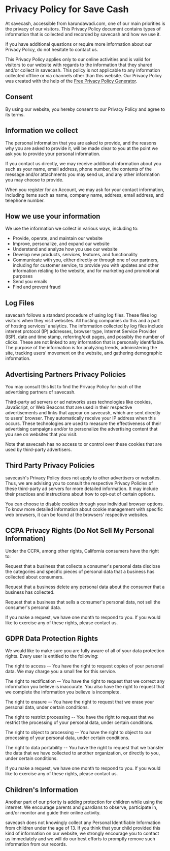 Privacy Policy for Save Cash
============================

At savecash, accessible from karundawadi.com, one of our main priorities
is the privacy of our visitors. This Privacy Policy document contains
types of information that is collected and recorded by savecash and how
we use it.

If you have additional questions or require more information about our
Privacy Policy, do not hesitate to contact us.

This Privacy Policy applies only to our online activities and is valid
for visitors to our website with regards to the information that they
shared and/or collect in savecash. This policy is not applicable to any
information collected offline or via channels other than this website.
Our Privacy Policy was created with the help of the [Free Privacy Policy
Generator](https://www.privacypolicygenerator.info).

Consent
-------

By using our website, you hereby consent to our Privacy Policy and agree
to its terms.

Information we collect
----------------------

The personal information that you are asked to provide, and the reasons
why you are asked to provide it, will be made clear to you at the point
we ask you to provide your personal information.

If you contact us directly, we may receive additional information about
you such as your name, email address, phone number, the contents of the
message and/or attachments you may send us, and any other information
you may choose to provide.

When you register for an Account, we may ask for your contact
information, including items such as name, company name, address, email
address, and telephone number.

How we use your information
---------------------------

We use the information we collect in various ways, including to:

-   Provide, operate, and maintain our website
-   Improve, personalize, and expand our website
-   Understand and analyze how you use our website
-   Develop new products, services, features, and functionality
-   Communicate with you, either directly or through one of our
    partners, including for customer service, to provide you with
    updates and other information relating to the website, and for
    marketing and promotional purposes
-   Send you emails
-   Find and prevent fraud

Log Files
---------

savecash follows a standard procedure of using log files. These files
log visitors when they visit websites. All hosting companies do this and
a part of hosting services\' analytics. The information collected by log
files include internet protocol (IP) addresses, browser type, Internet
Service Provider (ISP), date and time stamp, referring/exit pages, and
possibly the number of clicks. These are not linked to any information
that is personally identifiable. The purpose of the information is for
analyzing trends, administering the site, tracking users\' movement on
the website, and gathering demographic information.

Advertising Partners Privacy Policies
-------------------------------------

You may consult this list to find the Privacy Policy for each of the
advertising partners of savecash.

Third-party ad servers or ad networks uses technologies like cookies,
JavaScript, or Web Beacons that are used in their respective
advertisements and links that appear on savecash, which are sent
directly to users\' browser. They automatically receive your IP address
when this occurs. These technologies are used to measure the
effectiveness of their advertising campaigns and/or to personalize the
advertising content that you see on websites that you visit.

Note that savecash has no access to or control over these cookies that
are used by third-party advertisers.

Third Party Privacy Policies
----------------------------

savecash\'s Privacy Policy does not apply to other advertisers or
websites. Thus, we are advising you to consult the respective Privacy
Policies of these third-party ad servers for more detailed information.
It may include their practices and instructions about how to opt-out of
certain options.

You can choose to disable cookies through your individual browser
options. To know more detailed information about cookie management with
specific web browsers, it can be found at the browsers\' respective
websites.

CCPA Privacy Rights (Do Not Sell My Personal Information)
---------------------------------------------------------

Under the CCPA, among other rights, California consumers have the right
to:

Request that a business that collects a consumer\'s personal data
disclose the categories and specific pieces of personal data that a
business has collected about consumers.

Request that a business delete any personal data about the consumer that
a business has collected.

Request that a business that sells a consumer\'s personal data, not sell
the consumer\'s personal data.

If you make a request, we have one month to respond to you. If you would
like to exercise any of these rights, please contact us.

GDPR Data Protection Rights
---------------------------

We would like to make sure you are fully aware of all of your data
protection rights. Every user is entitled to the following:

The right to access -- You have the right to request copies of your
personal data. We may charge you a small fee for this service.

The right to rectification -- You have the right to request that we
correct any information you believe is inaccurate. You also have the
right to request that we complete the information you believe is
incomplete.

The right to erasure -- You have the right to request that we erase your
personal data, under certain conditions.

The right to restrict processing -- You have the right to request that
we restrict the processing of your personal data, under certain
conditions.

The right to object to processing -- You have the right to object to our
processing of your personal data, under certain conditions.

The right to data portability -- You have the right to request that we
transfer the data that we have collected to another organization, or
directly to you, under certain conditions.

If you make a request, we have one month to respond to you. If you would
like to exercise any of these rights, please contact us.

Children\'s Information
-----------------------

Another part of our priority is adding protection for children while
using the internet. We encourage parents and guardians to observe,
participate in, and/or monitor and guide their online activity.

savecash does not knowingly collect any Personal Identifiable
Information from children under the age of 13. If you think that your
child provided this kind of information on our website, we strongly
encourage you to contact us immediately and we will do our best efforts
to promptly remove such information from our records.
